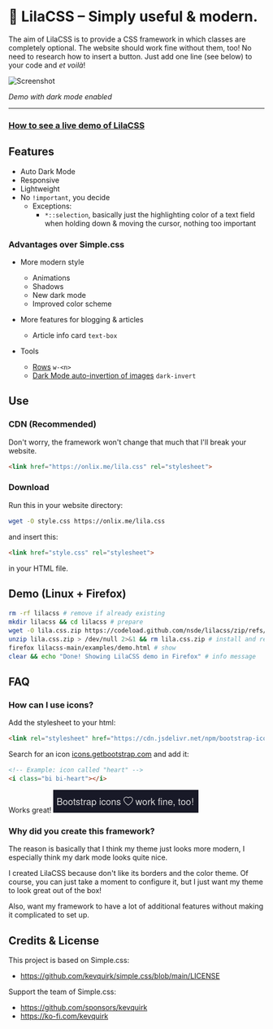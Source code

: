 # 🌷 LilaCSS – Simply useful & modern.
The aim of LilaCSS is to provide a CSS framework in which classes are completely optional. The website should work fine without them, too! No need to research how to insert a button. Just add one line (see below) to your code and *et voilà*!

<!-- ![Image](https://i.ibb.co/CwKV5Pv/drawing.png) -->
![Screenshot](https://i.ibb.co/KrXqFjD/image.png)

*Demo with dark mode enabled*
***
### [How to see a live demo of LilaCSS](#demo-linux)

## Features
- Auto Dark Mode
- Responsive
- Lightweight
- No `!important`, you decide
  - Exceptions:
    - `*::selection`, basically just the highlighting color of a text field when holding down & moving the cursor, nothing too important

### Advantages over Simple.css
- More modern style
  - Animations
  - Shadows
  - New dark mode
  - Improved color scheme

- More features for blogging & articles
  - Article info card `text-box`

- Tools
  - [Rows](docs/structure.md#Rows) `w-<n>`
  - [Dark Mode auto-invertion of images](docs/classes.md#Dark+Invert+for+Images) `dark-invert`

## Use
### CDN (Recommended)
Don't worry, the framework won't change that much that I'll break your website.

```html
<link href="https://onlix.me/lila.css" rel="stylesheet">
```
  
### Download
Run this in your website directory:
```sh
wget -O style.css https://onlix.me/lila.css
```

and insert this:

```html
<link href="style.css" rel="stylesheet">
```

in your HTML file.

## Demo (Linux + Firefox)
```sh
rm -rf lilacss # remove if already existing
mkdir lilacss && cd lilacss # prepare
wget -O lila.css.zip https://codeload.github.com/nsde/lilacss/zip/refs/heads/main > /dev/null 2>&1 # download
unzip lila.css.zip > /dev/null 2>&1 && rm lila.css.zip # install and remove the unneeded zip file 
firefox lilacss-main/examples/demo.html # show
clear && echo "Done! Showing LilaCSS demo in Firefox" # info message
```

## FAQ
### How can I use icons?
Add the stylesheet to your html:

```html
<link rel="stylesheet" href="https://cdn.jsdelivr.net/npm/bootstrap-icons@latest/font/bootstrap-icons.css">
```

Search for an icon [icons.getbootstrap.com](https://icons.getbootstrap.com) and add it:

```html
<!-- Example: icon called "heart" -->
<i class="bi bi-heart"></i>
```

Works great!
![](docs/media/bootstrap-icons.png)
### Why did you create this framework?
The reason is basically that I think my theme just looks more modern, I especially think my dark mode looks quite nice.  

I created LilaCSS because don't like its borders and the color theme. Of course, you can just take a moment to configure it, but I just want my theme to look great out of the box!

Also, want my framework to have a lot of additional features without making it complicated to set up.

## Credits & License
This project is based on Simple.css:
- https://github.com/kevquirk/simple.css/blob/main/LICENSE

Support the team of Simple.css:
- https://github.com/sponsors/kevquirk
- https://ko-fi.com/kevquirk